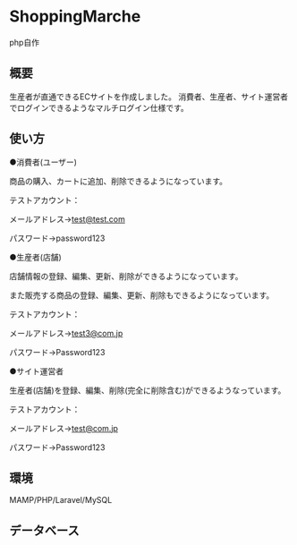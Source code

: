 # ShoppingMarche
php自作

## 概要
生産者が直通できるECサイトを作成しました。
消費者、生産者、サイト運営者でログインできるようなマルチログイン仕様です。

## 使い方
●消費者(ユーザー)

商品の購入、カートに追加、削除できるようになっています。

テストアカウント：

メールアドレス→test@test.com

パスワード→password123



●生産者(店舗)

店舗情報の登録、編集、更新、削除ができるようになっています。

また販売する商品の登録、編集、更新、削除もできるようになっています。

テストアカウント：

メールアドレス→test3@com.jp

パスワード→Password123


●サイト運営者

生産者(店舗)を登録、編集、削除(完全に削除含む)ができるようなっています。

テストアカウント：

メールアドレス→test@com.jp

パスワード→Password123

## 環境
MAMP/PHP/Laravel/MySQL

## データベース


